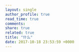 ```yaml
---
layout: single
author_profile: true
read_time: true
comments: 
share: true
related: true
title: "什么"
date: 2017-10-18 23:53:59 +0000
---
```

